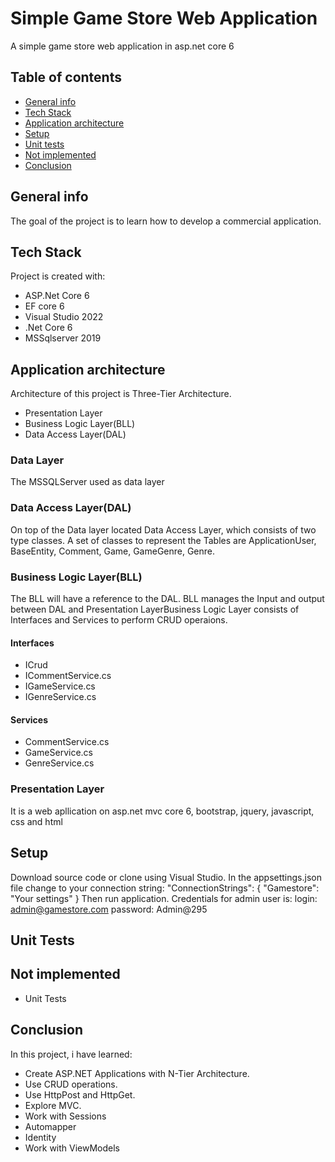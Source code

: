 # Simple Game Store Web Application

A simple game store web application in asp.net core 6

## Table of contents
* [General info](#general-info)
* [Tech Stack](#technologies)
* [Application architecture](#application-architecture)
* [Setup](#setup)
* [Unit tests](#unit-tests)
* [Not implemented](#not-implemented)
* [Conclusion](#conclusion)

## General info
The goal of the project is to learn how to develop a commercial application.
	
## Tech Stack
Project is created with:
* ASP.Net Core 6
* EF core 6
* Visual Studio 2022
* .Net Core 6
* MSSqlserver 2019

## Application architecture
Architecture of this project is Three-Tier Architecture.
* Presentation Layer
* Business Logic Layer(BLL)
* Data Access Layer(DAL)

### Data Layer
The MSSQLServer used as data layer
### Data Access Layer(DAL)
On top of the Data layer located Data Access Layer, which consists of two type classes. A set of classes to represent the Tables are ApplicationUser, BaseEntity, Comment, Game, GameGenre, Genre.
### Business Logic Layer(BLL)
The BLL will have a reference to the DAL. BLL manages the Input and output between DAL and Presentation LayerBusiness Logic Layer consists of Interfaces and Services to perform CRUD operaions.
#### Interfaces
* ICrud
* ICommentService.cs
* IGameService.cs
* IGenreService.cs
#### Services
* CommentService.cs
* GameService.cs
* GenreService.cs
### Presentation Layer
It is a web apllication on asp.net mvc core 6, bootstrap, jquery, javascript, css and html
	
## Setup
Download source code or clone using Visual Studio. In the appsettings.json file change to your connection string:
"ConnectionStrings": {
    "Gamestore": "Your settings"
  }
Then run application. Credentials for admin user is:
login: admin@gamestore.com
password: Admin@295
## Unit Tests

## Not implemented
* Unit Tests

## Conclusion
In this project, i have learned:
* Create ASP.NET Applications with N-Tier Architecture.
* Use CRUD operations.
* Use HttpPost and HttpGet.
* Explore MVC.
* Work with Sessions
* Automapper
* Identity
* Work with ViewModels
